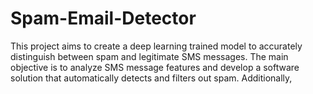 # Spam-Email-Detector
This project aims to create a deep learning trained model to accurately distinguish between spam and legitimate SMS messages. The main objective is to analyze SMS message features and develop a software solution that automatically detects and filters out spam. Additionally, 

